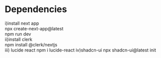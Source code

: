 <h1>Dependencies</h1>
i)install next app<br>
  npx create-next-app@latest<br>
   npm run dev<br>
ii)install clerk<br>
  npm install @clerk/nextjs<br>
iii) lucide react
  npm i lucide-react  
iv)shadcn-ui
  npx shadcn-ui@latest init

